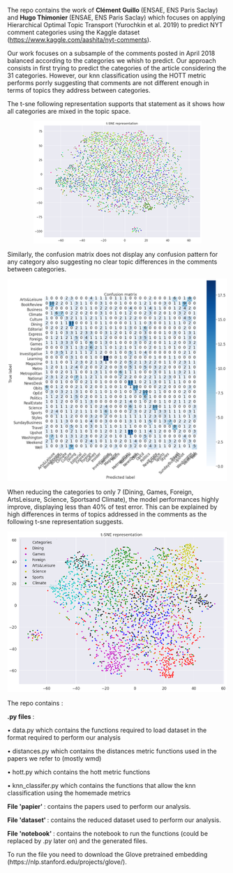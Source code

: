 The repo contains the work of <b> Clément Guillo </b>(ENSAE, ENS Paris Saclay) and <b>Hugo Thimonier </b>(ENSAE, ENS Paris Saclay) which focuses on applying Hierarchical Optimal Topic Transport (Yurochkin et al. 2019) to predict NYT comment categories using the Kaggle dataset (https://www.kaggle.com/aashita/nyt-comments).

Our work focuses on a subsample of the comments posted in April 2018 balanced according to the categories we whish to predict. Our approach consists in first trying to predict the categories of the article considering the 31 categories. However, our knn classification using the HOTT metric performs porrly suggesting that comments are not different enough in terms of topics they address between categories. 

The t-sne following representation supports that statement as it shows how all categories are mixed in the topic space. 

<p align="center">
  <img src="https://github.com/hugothimonier/HOTT_NLP_ENSAE/blob/master/img/T_SNE_30.png">
</p>

Similarly, the confusion matrix does not display any confusion pattern for any category also suggesting no clear topic differences in the comments between categories.


<p align="center">
  <img src="https://github.com/hugothimonier/HOTT_NLP_ENSAE/blob/master/img/confusion_matrix_30.png">
</p>

When reducing the categories to only 7 (Dining,  Games,  Foreign,  ArtsLeisure,  Science,  Sportsand Climate), the model performances highly improve, displaying less than 40% of test error. This can be explained by high differences in terms of topics addressed in the comments as the following t-sne representation suggests. 

<p align="center">
  <img src="https://github.com/hugothimonier/HOTT_NLP_ENSAE/blob/master/img/T_SNE_7.png">
</p>

The repo contains :
<p> 
	<b> .py files </b> :
	<p> • data.py which contains the functions required to load dataset in the format required to perform our analysis </p>
	<p> • distances.py which contains the distances metric functions used in the papers we refer to (mostly wmd) </p>
	<p> • hott.py which contains the hott metric functions </p>
	<p> • knn_classifer.py which contains the functions that allow the knn classification using the homemade metrics </p>
</p>
<p> <b> File 'papier' </b> : contains the papers used to perform our analysis. </p>
<p> <b> File 'dataset' </b> : contains the reduced dataset used to perform our analysis. </p>
<p> <b> File 'notebook' </b> : contains the notebook to run the functions (could be replaced by .py later on) and the generated files. <p>

 <p>
	To run the file you need to download the Glove pretrained embedding (https://nlp.stanford.edu/projects/glove/). 
</p>
